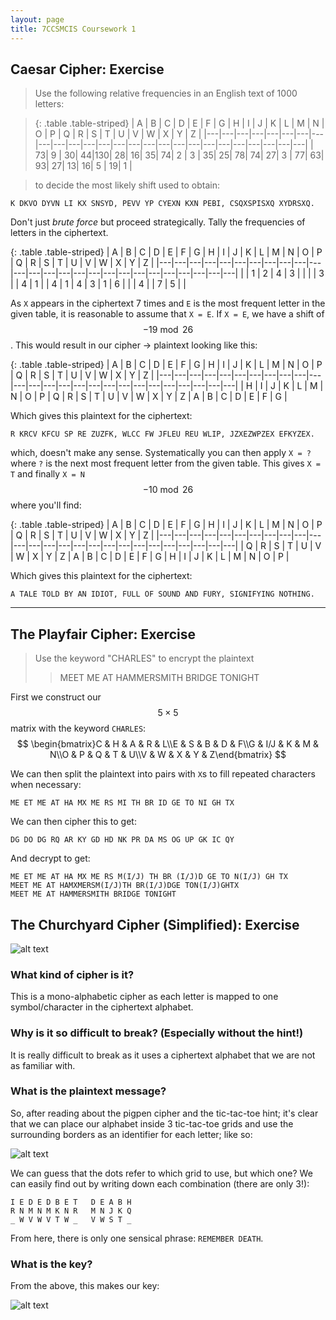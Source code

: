 ```yaml
---
layout: page
title: 7CCSMCIS Coursework 1
---
```


## Caesar Cipher: Exercise

>Use the following relative frequencies in an English text of 1000 letters:

>{: .table .table-striped}
| A | B | C | D | E | F | G | H | I | J | K | L | M | N | O | P | Q | R | S | T | U | V | W | X | Y | Z |
|---|---|---|---|---|---|---|---|---|---|---|---|---|---|---|---|---|---|---|---|---|---|---|---|---|---|
| 73| 9 | 30| 44|130| 28| 16| 35| 74| 2 | 3 | 35| 25| 78| 74| 27| 3 | 77| 63| 93| 27| 13| 16| 5 | 19| 1 |

>to decide the most likely shift used to obtain:
```
K DKVO DYVN LI KX SNSYD, PEVV YP CYEXN KXN PEBI, CSQXSPISXQ XYDRSXQ.
```
Don't just *brute force* but proceed strategically. Tally the frequencies of letters in the ciphertext.

{: .table .table-striped}
| A | B | C | D | E | F | G | H | I | J | K | L | M | N | O | P | Q | R | S | T | U | V | W | X | Y | Z |
|---|---|---|---|---|---|---|---|---|---|---|---|---|---|---|---|---|---|---|---|---|---|---|---|---|---|
|   | 1 | 2 | 4 | 3 |   |   |   | 3 |   | 4 | 1 |   | 4 | 1 | 4 | 3 | 1 | 6 |   |   | 4 |   | 7 | 5 |   |

As `X` appears in the ciphertext 7 times and `E` is the most frequent letter in the given table, it is reasonable to assume that `X = E`. If `X = E`, we have a shift of $$-19 \bmod 26$$. This would result in our cipher -> plaintext looking like this:

{: .table .table-striped}
| A | B | C | D | E | F | G | H | I | J | K | L | M | N | O | P | Q | R | S | T | U | V | W | X | Y | Z |
|---|---|---|---|---|---|---|---|---|---|---|---|---|---|---|---|---|---|---|---|---|---|---|---|---|---|
| H | I | J | K | L | M | N | O | P | Q | R | S | T | U | V | W | X | Y | Z | A | B | C | D | E | F | G |

Which gives this plaintext for the ciphertext:
```
R KRCV KFCU SP RE ZUZFK, WLCC FW JFLEU REU WLIP, JZXEZWPZEX EFKYZEX.
```
which, doesn't make any sense. Systematically you can then apply `X = ?` where `?` is the next most frequent letter from the given table. This gives `X = T` and finally `X = N` $$-10 \bmod 26$$ where you'll find:

{: .table .table-striped}
| A | B | C | D | E | F | G | H | I | J | K | L | M | N | O | P | Q | R | S | T | U | V | W | X | Y | Z |
|---|---|---|---|---|---|---|---|---|---|---|---|---|---|---|---|---|---|---|---|---|---|---|---|---|---|
| Q | R | S | T | U | V | W | X | Y | Z | A | B | C | D | E | F | G | H | I | J | K | L | M | N | O | P |

Which gives this plaintext for the ciphertext:
```
A TALE TOLD BY AN IDIOT, FULL OF SOUND AND FURY, SIGNIFYING NOTHING.
```

----

## The Playfair Cipher: Exercise

> Use the keyword "CHARLES" to encrypt the plaintext
>> MEET ME AT HAMMERSMITH BRIDGE TONIGHT

First we construct our $$5 \times 5$$ matrix with the keyword `CHARLES`:
$$
\begin{bmatrix}C & H & A & R & L\\E & S & B & D & F\\G & I/J & K & M & N\\O & P & Q & T & U\\V & W & X & Y & Z\end{bmatrix}
$$


We can then split the plaintext into pairs with `X`s to fill repeated characters when necessary:

```
ME ET ME AT HA MX ME RS MI TH BR ID GE TO NI GH TX
```

We can then cipher this to get:

```
DG DO DG RQ AR KY GD HD NK PR DA MS OG UP GK IC QY
```

And decrypt to get:

```
ME ET ME AT HA MX ME RS M(I/J) TH BR (I/J)D GE TO N(I/J) GH TX
MEET ME AT HAMXMERSM(I/J)TH BR(I/J)DGE TON(I/J)GHTX
MEET ME AT HAMMERSMITH BRIDGE TONIGHT
```

## The Churchyard Cipher (Simplified): Exercise

![alt text](https://docs.google.com/drawings/d/1Q46jjvIEIVu7e_gUorw3IS-b4B6nONyRHOLP2FA6dLc/pub?w=960&h=100 "Churchyard cipher question")

### What kind of cipher is it?

This is a mono-alphabetic cipher as each letter is mapped to one symbol/character in the ciphertext alphabet.

### Why is it so difficult to break? (Especially without the hint!)

It is really difficult to break as it uses a ciphertext alphabet that we are not as familiar with.

### What is the plaintext message?

So, after reading about the pigpen cipher and the tic-tac-toe hint; it's clear that we can place our alphabet inside 3 tic-tac-toe grids and use the surrounding borders as an identifier for each letter; like so:

![alt text](https://docs.google.com/drawings/d/1s8gjJIfxvfbyOEAxWH34FqJ2PFMKCs5aJcHD1YW1pgA/pub?w=960&h=282 "Churchyard cipher intermediate key")


We can guess that the dots refer to which grid to use, but which one? We can easily find out by writing down each combination (there are only 3!):

```
I E D E D B E T   D E A B H
R N M N M K N R   M N J K Q
_ W V W V T W _   V W S T _
```

From here, there is only one sensical phrase: `REMEMBER DEATH`.


### What is the key?

From the above, this makes our key:

![alt text](https://docs.google.com/drawings/d/1TMZ6_K5cHtGatu4Md_Vhtitvd8vo8PDzXRtUg4BhJVg/pub?w=960&h=282 "Churchyard Cipher complete key")

<script src='https://cdn.mathjax.org/mathjax/latest/MathJax.js?config=TeX-AMS-MML_HTMLorMML'></script>

